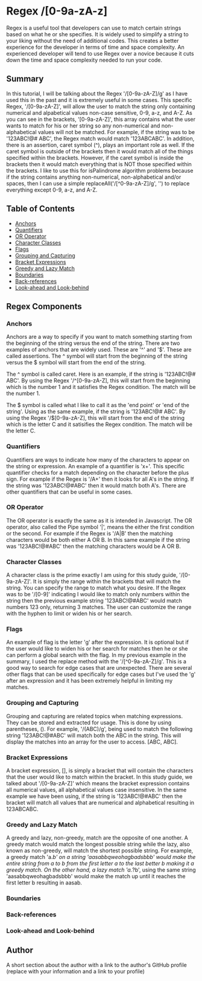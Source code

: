 # Regex /[0-9a-zA-z]

Regex is a useful tool that developers can use to match certain strings based on what he or she specifies. It is widely used to simplify a string to your liking without the need of additional codes. This creates a better experience for the developer in terms of time and space complexity. An experienced developer will tend to use Regex over a novice because it cuts down the time and space complexity needed to run your code.

## Summary

In this tutorial, I will be talking about the Regex '/[0-9a-zA-Z]/g' as I have used this in the past and it is extremely useful in some cases. This specific Regex, '/[0-9a-zA-Z]', will allow the user to match the string only containing numerical and alpabetical values non-case sensitive, 0-9, a-z, and A-Z. As you can see in the brackets, '[0-9a-zA-Z]', this array contains what the user wants to match for his or her string so any non-numerical and non-alphabetical values will not be matched. For example, if the string was to be '123ABC!@# ABC', the Regex match would match '123ABCABC'. In addition, there is an assertion, caret symbol (^), plays an important role as well. If the caret symbol is outside of the brackets then it would match all of the things specified within the brackets. However, if the caret symbol is inside the brackets then it would match everything that is NOT those specified within the brackets. I like to use this for isPalindrome algorithm problems because if the string contains anything non-numerical, non-alphabetical and/or spaces, then I can use a simple replaceAll('/[^0-9a-zA-Z]/g', '') to replace everything except 0-9, a-z, and A-Z.

## Table of Contents

- [Anchors](#anchors)
- [Quantifiers](#quantifiers)
- [OR Operator](#or-operator)
- [Character Classes](#character-classes)
- [Flags](#flags)
- [Grouping and Capturing](#grouping-and-capturing)
- [Bracket Expressions](#bracket-expressions)
- [Greedy and Lazy Match](#greedy-and-lazy-match)
- [Boundaries](#boundaries)
- [Back-references](#back-references)
- [Look-ahead and Look-behind](#look-ahead-and-look-behind)

## Regex Components

### Anchors
Anchors are a way to specify if you want to match something starting from the beginning of the string versus the end of the string. There are two examples of anchors that are widely used. These are '^' and '$'. These are called assertions. The ^ symbol will start from the beginning of the string versus the $ symbol will start from the end of the string.

The ^ symbol is called caret. Here is an example, if the string is '123ABC!@# ABC'. By using the Regex '/^[0-9a-zA-Z], this will start from the beginning which is the number 1 and it satisfies the Regex condition. The match will be the number 1.

The $ symbol is called what I like to call it as the 'end point' or 'end of the string'. Using as the same example, if the string is '123ABC!@# ABC'. By using the Regex '/$[0-9a-zA-Z], this will start from the end of the string which is the letter C and it satisifies the Regex condition. The match will be the letter C.

### Quantifiers
Quantifiers are ways to indicate how many of the characters to appear on the string or expression. An example of a quantifier is 'x+'.
This specific quantifier checks for a match depending on the character before the plus sign. For example if the Regex is '/A+' then it looks for all A's in the string. If the string was '123ABC!@#ABC' then it would match both A's. There are other quantifiers that can be useful in some cases.

### OR Operator
The OR operator is exactly the same as it is intended in Javascript. The OR operator, also called the Pipe symbol '|', means the either the first condition or the second. For example if the Regex is '/A|B' then the matching characters would be both either A OR B. In this same example if the string was '123ABC!@#ABC' then the matching characters would be A OR B.

### Character Classes
A character class is the prime exactly I am using for this study guide, '/[0-9a-zA-Z]'. It is simply the range within the brackets that will match the string. You can specify the range to match what you desire. If the Regex was to be '/[0-9]' indicating I would like to match only numbers within the string then the previous example string '123ABC!@#ABC' would match numbers 123 only, returning 3 matches. The user can customize the range with the hyphen to limit or widen his or her search.

### Flags
An example of flag is the letter 'g' after the expression. It is optional but if the user would like to widen his or her search for matches then he or she can perform a global search with the flag. In my previous example in the summary, I used the replace method with the '/[^0-9a-zA-Z]/g'. This is a good way to search for edge cases that are unexpected. There are several other flags that can be used specifically for edge cases but I've used the 'g' after an expression and it has been extremely helpful in limiting my matches.

### Grouping and Capturing
Grouping and capturing are related topics when matching expressions. They can be stored and extracted for usage. This is done by using parentheses, (). For example, '/(ABC)/g', being used to match the following string '123ABC!@#ABC' will match both the ABC in the string. This will display the matches into an array for the user to access. [ABC, ABC].

### Bracket Expressions
A bracket expression, [], is simply a bracket that will contain the characters that the user would like to match within the bracket. In this study guide, we talked about '/[0-9a-zA-Z]' which means the bracket expression contains all numerical values, all alphabetical values case insensitive. In the same example we have been using, if the string is '123ABC!@#ABC' then the bracket will match all values that are numerical and alphabetical resulting in 123ABCABC.

### Greedy and Lazy Match
A greedy and lazy, non-greedy, match are the opposite of one another. A greedy match would match the longest possible string while the lazy, also known as non-greedy, will match the shortest possible string. For example, a greedy match 'a.*b' on a string 'aasabbqweohagbadsbbb' would make the entire string from a to b from the first letter a to the last better b making it a greedy match. On the other hand, a lazy match 'a.*?b', using the same string 'aasabbqweohagbadsbbb' would make the match up until it reaches the first letter b resulting in aasab.

### Boundaries

### Back-references

### Look-ahead and Look-behind

## Author

A short section about the author with a link to the author's GitHub profile (replace with your information and a link to your profile)
